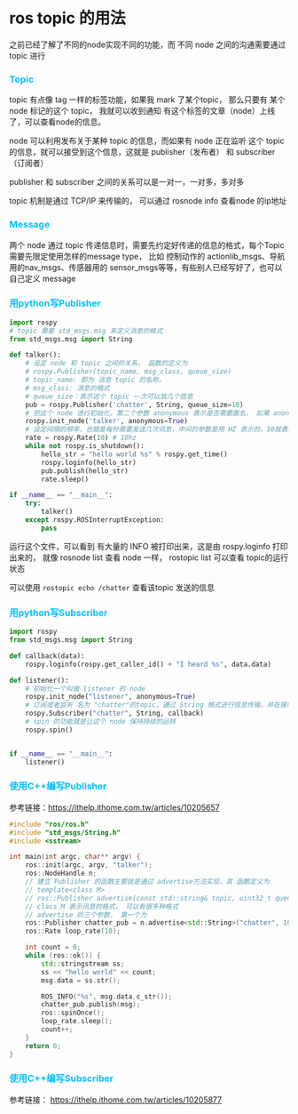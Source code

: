 # ros topic 的用法

之前已经了解了不同的node实现不同的功能，而 不同 node 之间的沟通需要通过 topic 进行

### <font color="deepskyblue">Topic</font>

topic 有点像 tag 一样的标签功能，如果我 mark 了某个topic， 那么只要有 某个 node 标记的这个 topic， 我就可以收到通知 有这个标签的文章（node）上线了，可以查看node的信息。

node 可以利用发布关于某种 topic 的信息，而如果有 node 正在监听 这个 topic 的信息，就可以接受到这个信息，这就是 publisher（发布者） 和 subscriber（订阅者）

publisher 和 subscriber 之间的关系可以是一对一，一对多，多对多

topic 机制是通过 TCP/IP 来传输的， 可以通过 rosnode info 查看node 的ip地址

### <font color="deepskyblue">Message</font>

两个 node 通过 topic 传递信息时，需要先约定好传递的信息的格式，每个Topic需要先限定使用怎样的message type， 比如 控制动作的 actionlib_msgs、导航用的nav_msgs、传感器用的 sensor_msgs等等，有些别人已经写好了，也可以自己定义 message

### <font color="deepskyblue">用python写Publisher</font>

```python
import rospy
# topic 需要 std_msgs.msg 来定义消息的格式
from std_msgs.msg import String

def talker():
    # 设定 node 和 topic 之间的关系， 函数的定义为
    # rospy.Publisher(topic_name, msg_class, queue_size)
    # topic_name: 即为 消息 topic 的名称，
    # msg_class: 消息的格式
    # queue_size：表示这个 topic 一次可以放几个信息
    pub = rospy.Publisher('chatter', String, queue_size=10)
    # 把这个 node 进行初始化，第二个参数 anonymous 表示是否需要匿名， 如果 anonymous=True，就会在原本的node名称后面加上一个乱码，可以方便一次执行多个node，因为node 的名称不能重复
    rospy.init_node('talker', anonymous=True)
    # 设定间隔的频率，也就是每秒需要发送几次讯息，中间的参数是用 HZ 表示的，10就表示每秒发送10次讯息
    rate = rospy.Rate(10) # 10hz
    while not rospy.is_shutdown():
        hello_str = "hello world %s" % rospy.get_time()
        rospy.loginfo(hello_str)
        pub.publish(hello_str)
        rate.sleep()

if __name__ == "__main__":
    try:
        talker()
    except rospy.ROSInterruptException:
        pass
```

运行这个文件，可以看到 有大量的 INFO 被打印出来，这是由 rospy.loginfo 打印出来的， 就像 rosnode list 查看 node 一样， rostopic list 可以查看 topic的运行状态

可以使用 `rostopic echo /chatter` 查看该topic 发送的信息

### <font color="deepskyblue">用python写Subscriber</font>

```python
import rospy
from std_msgs.msg import String

def callback(data):
    rospy.loginfo(rospy.get_caller_id() + "I heard %s", data.data)

def listener():
    # 初始化一个叫做 listener 的 node
    rospy.init_node("listener", anonymous=True)
    # 订阅或者监听 名为 "chatter"的topic，通过 String 格式进行信息传输，并在接收到信息后调用 callback 功能
    rospy.Subscriber("chatter", String, callback)
    # spin 的功能就是让这个 node 保持持续的运转
    rospy.spin()


if __name__ == "__main__":
    listener()
```

### <font color="deepskyblue">使用C++编写Publisher</font>

参考链接：https://ithelp.ithome.com.tw/articles/10205657

```cpp
#include "ros/ros.h"
#include "std_msgs/String.h"
#include <sstream>

int main(int argc, char** argv) {
    ros::init(argc, argv, "talker");
    ros::NodeHandle n;
    // 建立 Publisher 的函数主要就是通过 advertise方法实现，其 函数定义为
    // template<class M>
    // ros::Publisher advertise(const std::string& topic, uint32_t queue_size, bool latch=false);
    // class M 表示讯息的格式， 可以有很多种格式
    // advertise 的三个参数， 第一个为 
    ros::Publisher chatter_pub = n.advertise<std::String>("chatter", 1000);
    ros::Rate loop_rate(10);

    int count = 0;
    while (ros::ok()) {
        std::stringstream ss;
        ss << "hello world" << count;
        msg.data = ss.str();

        ROS_INFO("%s", msg.data.c_str());
        chatter_pub.publish(msg);
        ros::spinOnce();
        loop_rate.sleep();
        count++;
    }
    return 0;
}
```

### <font color="deepskyblue">使用C++编写Subscriber</font>

参考链接： https://ithelp.ithome.com.tw/articles/10205877
